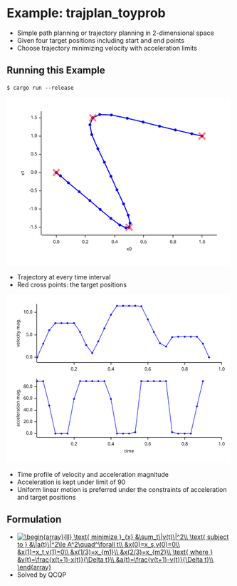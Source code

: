 # Example: trajplan_toyprob

* Simple path planning or trajectory planning in 2-dimensional space
* Given four target positions including start and end points
* Choose trajectory minimizing velocity with acceleration limits

## Running this Example

```
$ cargo run --release
```

![](plot1.svg)

* Trajectory at every time interval
* Red cross points: the target positions

![](plot2.svg)

* Time profile of velocity and acceleration magnitude
* Acceleration is kept under limit of 90
* Uniform linear motion is preferred under the constraints of acceleration and target positions

## Formulation

* <a href="https://www.codecogs.com/eqnedit.php?latex=\begin{array}{ll}&space;\text{&space;minimize&space;}_{x}&space;&\sum_t\|v(t)\|^2\\&space;\text{&space;subject&space;to&space;}&space;&\|a(t)\|^2\le&space;A^2\quad^\forall&space;t\\&space;&x(0)=x_s,v(0)=0\\&space;&x(1)=x_t,v(1)=0\\&space;&x(1/3)=x_{m1}\\&space;&x(2/3)=x_{m2}\\&space;\text{&space;where&space;}&space;&v(t)=\frac{x(t&plus;1)-x(t)}{\Delta&space;t}\\&space;&a(t)=\frac{v(t&plus;1)-v(t)}{\Delta&space;t}\\&space;\end{array}" target="_blank"><img src="https://latex.codecogs.com/gif.latex?\begin{array}{ll}&space;\text{&space;minimize&space;}_{x}&space;&\sum_t\|v(t)\|^2\\&space;\text{&space;subject&space;to&space;}&space;&\|a(t)\|^2\le&space;A^2\quad^\forall&space;t\\&space;&x(0)=x_s,v(0)=0\\&space;&x(1)=x_t,v(1)=0\\&space;&x(1/3)=x_{m1}\\&space;&x(2/3)=x_{m2}\\&space;\text{&space;where&space;}&space;&v(t)=\frac{x(t&plus;1)-x(t)}{\Delta&space;t}\\&space;&a(t)=\frac{v(t&plus;1)-v(t)}{\Delta&space;t}\\&space;\end{array}" title="\begin{array}{ll} \text{ minimize }_{x} &\sum_t\|v(t)\|^2\\ \text{ subject to } &\|a(t)\|^2\le A^2\quad^\forall t\\ &x(0)=x_s,v(0)=0\\ &x(1)=x_t,v(1)=0\\ &x(1/3)=x_{m1}\\ &x(2/3)=x_{m2}\\ \text{ where } &v(t)=\frac{x(t+1)-x(t)}{\Delta t}\\ &a(t)=\frac{v(t+1)-v(t)}{\Delta t}\\ \end{array}" align="top" /></a>
* Solved by QCQP
